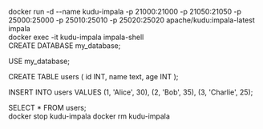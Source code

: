 docker run -d --name kudu-impala -p 21000:21000 -p 21050:21050 -p 25000:25000 -p 25010:25010 -p 25020:25020 apache/kudu:impala-latest impala<br>
docker exec -it kudu-impala impala-shell<br>
CREATE DATABASE my_database;

USE my_database;

CREATE TABLE users ( id INT,
    name text,
    age INT );

INSERT INTO users VALUES
    (1, 'Alice', 30),
    (2, 'Bob', 35),
    (3, 'Charlie', 25);

SELECT * FROM users;
<br>
docker stop kudu-impala
     docker rm kudu-impala
